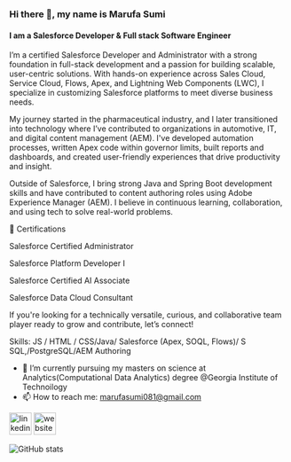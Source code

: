 
### Hi there 👋, my name is Marufa Sumi
#### I am a Salesforce  Developer & Full stack Software Engineer

I’m a certified Salesforce Developer and Administrator with a strong foundation in full-stack development and a passion for building scalable, user-centric solutions. With hands-on experience across Sales Cloud, Service Cloud, Flows, Apex, and Lightning Web Components (LWC), I specialize in customizing Salesforce platforms to meet diverse business needs.

My journey started in the pharmaceutical industry, and I later transitioned into technology where I’ve contributed to organizations in automotive, IT, and digital content management (AEM). I've developed automation processes, written Apex code within governor limits, built reports and dashboards, and created user-friendly experiences that drive productivity and insight.

Outside of Salesforce, I bring strong Java and Spring Boot development skills and have contributed to content authoring roles using Adobe Experience Manager (AEM). I believe in continuous learning, collaboration, and using tech to solve real-world problems.

🔹 Certifications

Salesforce Certified Administrator

Salesforce Platform Developer I

Salesforce Certified AI Associate

Salesforce Data Cloud Consultant

If you're looking for a technically versatile, curious, and collaborative team player ready to grow and contribute, let’s connect!

Skills:  JS / HTML / CSS/Java/ Salesforce (Apex, SOQL, Flows)/ S SQL,/PostgreSQL/AEM Authoring

- 🔭 I’m currently pursuing my masters on science at Analytics(Computational Data Analytics) degree @Georgia Institute of Technoilogy 
- 📫 How to reach me: marufasumi081@gmail.com 


[<img src='https://cdn.jsdelivr.net/npm/simple-icons@3.0.1/icons/linkedin.svg' alt='linkedin' height='40'>](https://www.linkedin.com/in/www.linkedin.com/in/marufasumi)  [<img src='https://cdn.jsdelivr.net/npm/simple-icons@3.0.1/icons/icloud.svg' alt='website' height='40'>](https://marufasumi.vercel.app)  

![GitHub stats](https://github-readme-stats.vercel.app/api?username=marufasumi&show_icons=true&count_private=true)  


